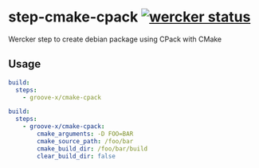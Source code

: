 # step-cmake-cpack [![wercker status](https://app.wercker.com/status/b27afc5a0386df681835725ac18a487f/s "wercker status")](https://app.wercker.com/project/bykey/b27afc5a0386df681835725ac18a487f)

Wercker step to create debian package using CPack with CMake

## Usage

```yaml
build:
  steps:
    - groove-x/cmake-cpack
```

```yaml
build:
  steps:
    - groove-x/cmake-cpack:
        cmake_arguments: -D FOO=BAR
        cmake_source_path: /foo/bar
        cmake_build_dir: /foo/bar/build
        clear_build_dir: false
```
